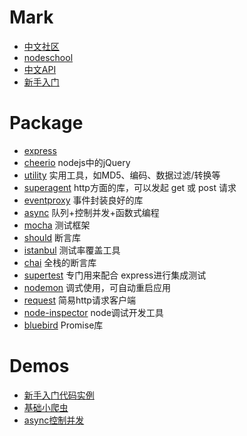 # Mark

- [中文社区](https://cnodejs.org/)
- [nodeschool](http://nodeschool.io/zh-cn/)
- [中文API](http://nodeapi.ucdok.com/api/)
- [新手入门](http://www.nodebeginner.org/index-zh-cn.html)


# Package

- [express](https://www.npmjs.com/package/express)
- [cheerio](https://github.com/cheeriojs/cheerio) nodejs中的jQuery
- [utility](https://github.com/node-modules/utility) 实用工具，如MD5、编码、数据过滤/转换等
- [superagent](https://github.com/visionmedia/superagent) http方面的库，可以发起 get 或 post 请求
- [eventproxy](https://www.npmjs.com/package/eventproxy) 事件封装良好的库
- [async](https://github.com/caolan/async) 队列+控制并发+函数式编程
- [mocha](http://mochajs.org/) 测试框架
- [should](https://github.com/tj/should.js) 断言库
- [istanbul](https://github.com/gotwarlost/istanbul) 测试率覆盖工具
- [chai](http://chaijs.com/) 全栈的断言库
- [supertest](https://github.com/tj/supertest) 专门用来配合 express进行集成测试
- [nodemon](https://github.com/remy/nodemon) 调式使用，可自动重启应用
- [request](https://github.com/request/request) 简易http请求客户端
- [node-inspector](https://github.com/node-inspector/node-inspector) node调试开发工具
- [bluebird](https://github.com/petkaantonov/bluebird) Promise库


# Demos
- [新手入门代码实例](demos/start)
- [基础小爬虫](demos/reptile)
- [async控制并发](demos/async)
